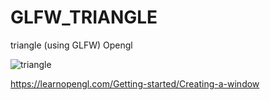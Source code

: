 # GLFW_TRIANGLE
triangle (using GLFW) Opengl 




![triangle](https://user-images.githubusercontent.com/38635461/47955745-36653380-dfa5-11e8-98cf-14bffbb520a7.png)




https://learnopengl.com/Getting-started/Creating-a-window


